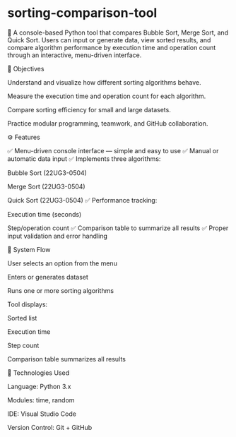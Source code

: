 # sorting-comparison-tool
📘 A console-based Python tool that compares Bubble Sort, Merge Sort, and Quick Sort. Users can input or generate data, view sorted results, and compare algorithm performance by execution time and operation count through an interactive, menu-driven interface.

🎯 Objectives

Understand and visualize how different sorting algorithms behave.

Measure the execution time and operation count for each algorithm.

Compare sorting efficiency for small and large datasets.

Practice modular programming, teamwork, and GitHub collaboration.


⚙️ Features

✅ Menu-driven console interface — simple and easy to use
✅ Manual or automatic data input
✅ Implements three algorithms:

Bubble Sort (22UG3-0504)

Merge Sort (22UG3-0504)

Quick Sort (22UG3-0504)
✅ Performance tracking:

Execution time (seconds)

Step/operation count
✅ Comparison table to summarize all results
✅ Proper input validation and error handling

🧠 System Flow

User selects an option from the menu

Enters or generates dataset

Runs one or more sorting algorithms

Tool displays:

Sorted list

Execution time

Step count

Comparison table summarizes all results


🧰 Technologies Used

Language: Python 3.x

Modules: time, random

IDE: Visual Studio Code

Version Control: Git + GitHub
